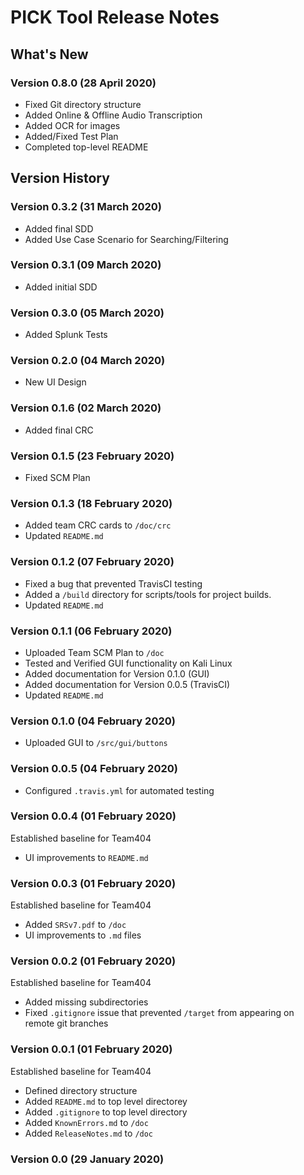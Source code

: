 # PICK Tool Release Notes

## What's New

### Version 0.8.0 (28 April 2020)

* Fixed Git directory structure
* Added Online & Offline Audio Transcription
* Added OCR for images
* Added/Fixed Test Plan
* Completed top-level README

## Version History

### Version 0.3.2 (31 March 2020)

* Added final SDD
* Added Use Case Scenario for Searching/Filtering

### Version 0.3.1 (09 March 2020)

* Added initial SDD

### Version 0.3.0 (05 March 2020)

* Added Splunk Tests

### Version 0.2.0 (04 March 2020)

* New UI Design

### Version 0.1.6 (02 March 2020)

* Added final CRC

### Version 0.1.5 (23 February 2020)

* Fixed SCM Plan

### Version 0.1.3 (18 February 2020)

* Added team CRC cards to ```/doc/crc```
* Updated ```README.md```

### Version 0.1.2 (07 February 2020)

* Fixed a bug that prevented TravisCI testing
* Added a ```/build``` directory for scripts/tools for project builds.
* Updated ```README.md```

### Version 0.1.1 (06 February 2020)

* Uploaded Team SCM Plan to ```/doc```
* Tested and Verified GUI functionality on Kali Linux
* Added documentation for Version 0.1.0 (GUI)
* Added documentation for Version 0.0.5 (TravisCI)
* Updated ```README.md```

### Version 0.1.0 (04 February 2020)

* Uploaded GUI to ```/src/gui/buttons```

### Version 0.0.5 (04 February 2020)

* Configured ```.travis.yml``` for automated testing

### Version 0.0.4 (01 February 2020)

Established baseline for Team404</br>

* UI improvements to ```README.md```

### Version 0.0.3 (01 February 2020)

Established baseline for Team404</br>

* Added ```SRSv7.pdf``` to ```/doc```</br>
* UI improvements to ```.md``` files

### Version 0.0.2 (01 February 2020)

Established baseline for Team404</br>

* Added missing subdirectories</br>
* Fixed ```.gitignore``` issue that prevented ```/target``` from appearing on remote git branches</br>

### Version 0.0.1 (01 February 2020)

Established baseline for Team404</br>

* Defined directory structure</br>
* Added ```README.md``` to top level directorey</br>
* Added ```.gitignore``` to top level directory</br>
* Added ```KnownErrors.md``` to ```/doc```</br>
* Added ```ReleaseNotes.md``` to ```/doc```</br>

### Version 0.0 (29 January 2020)
